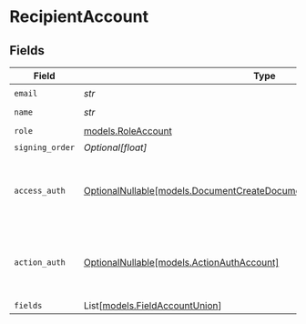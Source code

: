 # RecipientAccount


## Fields

| Field                                                                                                                                      | Type                                                                                                                                       | Required                                                                                                                                   | Description                                                                                                                                |
| ------------------------------------------------------------------------------------------------------------------------------------------ | ------------------------------------------------------------------------------------------------------------------------------------------ | ------------------------------------------------------------------------------------------------------------------------------------------ | ------------------------------------------------------------------------------------------------------------------------------------------ |
| `email`                                                                                                                                    | *str*                                                                                                                                      | :heavy_check_mark:                                                                                                                         | N/A                                                                                                                                        |
| `name`                                                                                                                                     | *str*                                                                                                                                      | :heavy_check_mark:                                                                                                                         | N/A                                                                                                                                        |
| `role`                                                                                                                                     | [models.RoleAccount](../models/roleaccount.md)                                                                                             | :heavy_check_mark:                                                                                                                         | N/A                                                                                                                                        |
| `signing_order`                                                                                                                            | *Optional[float]*                                                                                                                          | :heavy_minus_sign:                                                                                                                         | N/A                                                                                                                                        |
| `access_auth`                                                                                                                              | [OptionalNullable[models.DocumentCreateDocumentTemporaryAccessAuthRequest]](../models/documentcreatedocumenttemporaryaccessauthrequest.md) | :heavy_minus_sign:                                                                                                                         | The type of authentication required for the recipient to access the document.                                                              |
| `action_auth`                                                                                                                              | [OptionalNullable[models.ActionAuthAccount]](../models/actionauthaccount.md)                                                               | :heavy_minus_sign:                                                                                                                         | The type of authentication required for the recipient to sign the document.                                                                |
| `fields`                                                                                                                                   | List[[models.FieldAccountUnion](../models/fieldaccountunion.md)]                                                                           | :heavy_minus_sign:                                                                                                                         | N/A                                                                                                                                        |